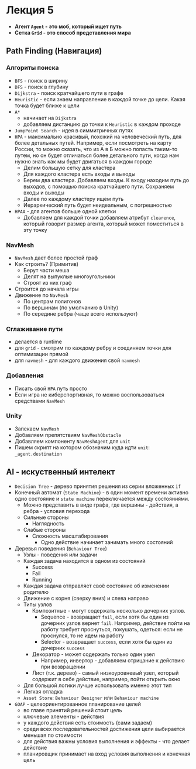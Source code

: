 # Лекция 5

- **Агент `Agent` - это моб, который ищет путь**
- **Сетка `Grid` - это способ представления мира**
## Path Finding (Навигация)

### Алгориты поиска

- `BFS` - поиск в ширину
- `DFS` - поиск в глубину
- `Dijkstra` - поиск кратчайшего пути в графе
- `Heuristic` - если знаем направление в каждой точке до цели. Какая точка будет ближе к цели
- `A*`
    - начинает на `Dijkstra`
    - добавляем дистанцию до точки к `Heuristic` в каждом проходе
- `JumpPoint Search` - идея в симмитричных путях
- `HPA` - максимально красивый, похожий на человеческий путь, для более детальных путей. Например, если посмотреть на карту России, то можно сказать, что из А в Б можно попасть таким-то путем, но он будет отличаться более детального пути, когда нам нужно знать как мы будет двигаться в каждом городе
    - Делим большую сетку для кластера
    - Для каждого кластера есть входы и выходы
    - Берем два кластера. Добавляем входы. К входу находим путь до выходов, с помощью поиска кратчайшего пути. Сохраняем входы и выходы
    - Далее по каждому кластеру ищем путь
    - Иерархический путь будет неидеальным, с погрешностью
- `HPAA` - для агентов больше одной клетки
    - Добавляем для каждой точки добавляем атрибут `clearence`, который говорит размер агента, который может поместиться в эту точку

### NavMesh

- `NavMesh` дает более простой граф
- Как строить? (Примитив)
    - Берут части меша
    - Делят на выпуклые многоугольники
    - Строят из них граф
- Строится до начала игры
- Движение по `NavMesh`
    - По центрам полигонов
    - По вершинам (по умолчанию в Unity)
    - По середине ребра (чаще всего используют)

### Сглаживание пути

- делается в runtime
- для `grid` - смотрим по каждому ребру и соединяем точки для оптимизации прямой
- для `navmesh` - для каждого движения свой `navmesh`

### Добавления

- Писать свой `HPA` путь просто
- Если игра не киберспортивная, то можно воспользоваться средствами `NavMesh`

### Unity

- Запекаем `NavMesh`
- Добавляем препятствиям `NavMeshObstacle`
- Добавляем компоненту `NavMeshAgent` для `unit`
- Пишем скрипт на котором обозначим куда идти `unit`: `_agent.destination`

## AI - искуственный интелект

- `Decision Tree` - дерево принятия решения из серии вложенных `if`
- Конечный автомат (`State Machine`) - в один момент времени активно одно состояние и `state machine` переключается между состояниями. 
    - Можно представить в виде графа, где вершины - действия, а ребра - условия перехода
    - Сильные стороны
        - Наглядность
    - Слабые стороны
        - Сложность масштабирования
            - Одно действие начинает занимать много состояний
- Деревья поведения (`Behaviour Tree`)
    - Узлы - поведения или задачи
    - Каждая задача находится в одном из состояний
        - Success
        - Fail
        - Running
    - Каждая задача отправляет своё состояние об изменении родителю
    - Движение с корня (сверху вниз) и слева направо
    - Типы узлов
        - Композитные - могут содержать несколько дочерних узлов. 
            - Sequence - возвращает `fail`, если хотя бы один из дочерних узлов вернет `fail`. Например, действие пойти на работу требует проснуться, покушать, одеться: если не проснулся, то не идем на работу
            - Selector - возвращает `success`, если хотя бы один из дочерних `success`
        - Декоратор - может содержать только один узел
            - Например, инвертор - добавляем отрицание к действию при возвращении
        - Лист (т.к. дерево) - самый низкоуровневый узел, который содержит в себе действие, например, пойти открыть окно
    - Для большой логики лучше использовать именно этот тип
    - Легкая отладка
    - `Asset Store`: `Behaviour Designer` или `Behaviour machine`
- `GOAP` - целеориентированное планирование целей
    - во главе принятий решений стоит цель
    - ключевые элементы - действия
    - у каждого действия есть стоимость (сами задаем)
    - среди всех последовательностей достижения цели выбирается меньшая по стоимости
    - для действия важны условия выполнения и эффекты - что делает действие
    - планировщик принимает на вход условия выполнения и конечная цель




